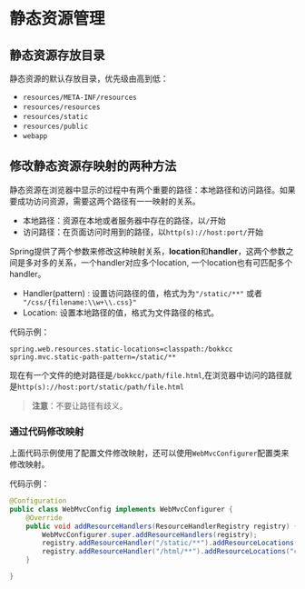 # 静态资源管理

## 静态资源存放目录
静态资源的默认存放目录，优先级由高到低：

* `resources/META-INF/resources`
* `resources/resources`
* `resources/static`
* `resources/public`
* `webapp`

## 修改静态资源存映射的两种方法

静态资源在浏览器中显示的过程中有两个重要的路径：本地路径和访问路径。如果要成功访问资源，需要这两个路径有一一映射的关系。

* 本地路径：资源在本地或者服务器中存在的路径，以`/`开始
* 访问路径：在页面访问时用到的路径，以`http(s)://host:port/`开始

Spring提供了两个参数来修改这种映射关系，**location**和**handler**，这两个参数之间是多对多的关系，一个handler对应多个location, 一个location也有可匹配多个handler。

* Handler(pattern) : 设置访问路径的值，格式为为`"/static/**"` 或者` "/css/{filename:\\w+\\.css}"`
* Location: 设置本地路径的值，格式为文件路径的格式。

代码示例：

```properties
spring.web.resources.static-locations=classpath:/bokkcc
spring.mvc.static-path-pattern=/static/**
```

现在有一个文件的绝对路径是`/bokkcc/path/file.html`,在浏览器中访问的路径就是`http(s)://host:port/static/path/file.html`

> **注意**：不要让路径有歧义。

### 通过代码修改映射

上面代码示例使用了配置文件修改映射，还可以使用`WebMvcConfigurer`配置类来修改映射。

代码示例：

```java
@Configuration
public class WebMvcConfig implements WebMvcConfigurer {
    @Override
    public void addResourceHandlers(ResourceHandlerRegistry registry) {
        WebMvcConfigurer.super.addResourceHandlers(registry);
        registry.addResourceHandler("/static/**").addResourceLocations("classpath:/static/","classpath:/bokkcc/");
        registry.addResourceHandler("/html/**").addResourceLocations("classpath:/bokkcc/");
    }

}
```

